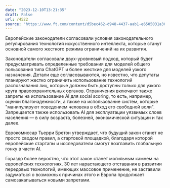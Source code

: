 ```yaml
---
date: "2023-12-10T13:21:35"
draft: False
url: /4522
source: "https://www.ft.com/content/d5bec462-d948-4437-aab1-e6505031a303"
---
```


Европейские законодатели согласовали условия законодательного регулирования технологий искусственного интеллекта, которые станут основной самого жесткого режима ограничений на их развития. 

Законодатели согласовали двух-уровневый подход, который будет предусматривать определенные требования для моделей общего пользования типа ChatGPT и более жесткие для моделей узкого назначения. Детали еще согласовываются, но известно, что депутаты планируют жестко ограничить использование технологий распознавания лиц, которые должны быть доступны только для узкого круга правоохранительных органов. Ограничения включают также запреты на использование AI для social scoring, то есть, например, оценки благонадежности, а также на использование систем, которые "манипулируют поведением человека в обход его свободной воли". Запрещается также использовать AI для эксплуатации уязвимых слоев населения — в силу возраста, болезней, экономической ситуации и так далее.

Еврокомиссар Тьерри Бретон утверждает, что будущий закон станет не просто сводом правил, а стартовой площадкой, благодаря которой европейские стартапы и исследователи смогут возглавить глобальную гонку в части AI.

Гораздо более вероятно, что этот закон станет могильным камнем на европейских технологиях. 30 лет нарастающего отставания в развитии передовых технологий, имеющих массовое применение, не заставили задуматься о возможных причинах этого и Европа продолжает самозакапываться новыми запретами.
